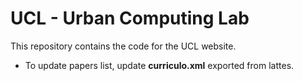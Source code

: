 # UCL - Urban Computing Lab

This repository contains the code for the UCL website.

* To update papers list, update **curriculo.xml** exported from lattes.

